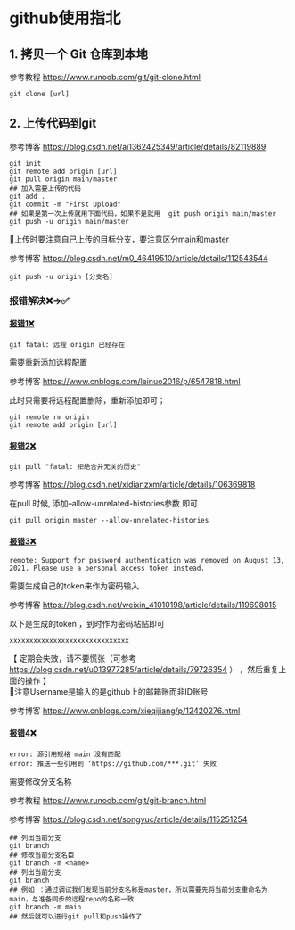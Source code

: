 # github使用指北

## 1. 拷贝一个 Git 仓库到本地

参考教程 https://www.runoob.com/git/git-clone.html

```
git clone [url]
```

## 2. 上传代码到git

参考博客 https://blog.csdn.net/ai1362425349/article/details/82119889

```
git init
git remote add origin [url]
git pull origin main/master
## 加入需要上传的代码
git add .
git commit -m "First Upload"
## 如果是第一次上传就用下面代码，如果不是就用  git push origin main/master
git push -u origin main/master
```

📢上传时要注意自己上传的目标分支，要注意区分main和master

参考博客 https://blog.csdn.net/m0_46419510/article/details/112543544

```
git push -u origin [分支名]
```

### 报错解决❌→✅

#### <u>报错1❌</u>

```
git fatal: 远程 origin 已经存在
```

需要重新添加远程配置

参考博客 https://www.cnblogs.com/leinuo2016/p/6547818.html

此时只需要将远程配置删除，重新添加即可；

```
git remote rm origin
git remote add origin [url]
```

#### <u>报错2❌</u>

```
git pull "fatal: 拒绝合并无关的历史"
```

参考博客 https://blog.csdn.net/xidianzxm/article/details/106369818

在pull 时候, 添加–allow-unrelated-histories参数 即可

```
git pull origin master --allow-unrelated-histories
```

#### <u>报错3❌</u>

```
remote: Support for password authentication was removed on August 13, 2021. Please use a personal access token instead.
```

需要生成自己的token来作为密码输入

参考博客 https://blog.csdn.net/weixin_41010198/article/details/119698015

以下是生成的token ，到时作为密码粘贴即可

```
xxxxxxxxxxxxxxxxxxxxxxxxxxxxxx
```
【 定期会失效，请不要慌张（可参考 https://blog.csdn.net/u013977285/article/details/79726354 ） ，然后重复上面的操作 】<br>
📢注意Username是输入的是github上的邮箱账而非ID账号

参考博客 https://www.cnblogs.com/xieqijiang/p/12420276.html

#### <u>报错4❌</u>

```
error: 源引用规格 main 没有匹配
error: 推送一些引用到 ‘https://github.com/***.git’ 失败
```

需要修改分支名称

参考教程 https://www.runoob.com/git/git-branch.html

参考博客 https://blog.csdn.net/songyuc/article/details/115251254

```
## 列出当前分支
git branch
## 修改当前分支名臣
git branch -m <name>
## 列出当前分支
git branch
## 例如 ：通过调试我们发现当前分支名称是master，所以需要先将当前分支重命名为main，与准备同步的远程repo的名称一致
git branch -m main
## 然后就可以进行git pull和push操作了
```
